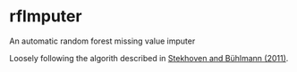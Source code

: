 # rfImputer
An automatic random forest missing value imputer

Loosely following the algorith described in [Stekhoven and Bühlmann (2011)](http://bioinformatics.oxfordjournals.org/content/28/1/112.short).
